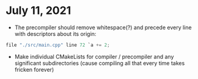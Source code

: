 # July 11, 2021

- The precompiler should remove whitespace(?) and precede every line with descriptors about its origin:

~~~ C
file "./src/main.cpp" line 72 `a += 2;
~~~

- Make individual CMakeLists for compiler / precompiler and any significant subdirectories (cause compiling all that every time takes fricken forever)